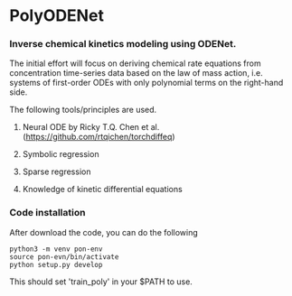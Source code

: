 # PolyODENet

### Inverse chemical kinetics modeling using ODENet.

The initial effort will focus on deriving chemical 
rate equations from concentration time-series data 
based on the law of mass action, i.e. systems of 
first-order ODEs with only polynomial terms on the 
right-hand side.

The following tools/principles are used.

1. Neural ODE by Ricky T.Q. Chen et al. (https://github.com/rtqichen/torchdiffeq)

2. Symbolic regression

3. Sparse regression

4. Knowledge of kinetic differential equations

### Code installation
After download the code, you can do the following
```commandline
python3 -m venv pon-env
source pon-evn/bin/activate
python setup.py develop
```
This should set 'train_poly' in your $PATH to use.
